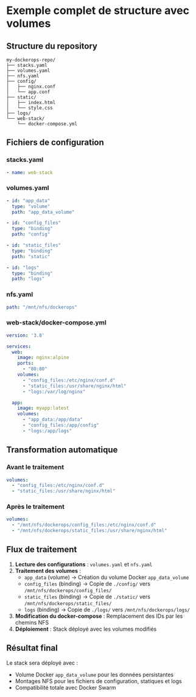 # Exemple complet de structure avec volumes

## Structure du repository

```
my-dockerops-repo/
├── stacks.yaml
├── volumes.yaml
├── nfs.yaml
├── config/
│   ├── nginx.conf
│   └── app.conf
├── static/
│   ├── index.html
│   └── style.css
├── logs/
└── web-stack/
    └── docker-compose.yml
```

## Fichiers de configuration

### stacks.yaml
```yaml
- name: web-stack
```

### volumes.yaml
```yaml
- id: "app_data"
  type: "volume"
  path: "app_data_volume"

- id: "config_files"
  type: "binding"
  path: "config"

- id: "static_files"
  type: "binding"
  path: "static"

- id: "logs"
  type: "binding"
  path: "logs"
```

### nfs.yaml
```yaml
path: "/mnt/nfs/dockerops"
```

### web-stack/docker-compose.yml
```yaml
version: '3.8'

services:
  web:
    image: nginx:alpine
    ports:
      - "80:80"
    volumes:
      - "config_files:/etc/nginx/conf.d"
      - "static_files:/usr/share/nginx/html"
      - "logs:/var/log/nginx"

  app:
    image: myapp:latest
    volumes:
      - "app_data:/app/data"
      - "config_files:/app/config"
      - "logs:/app/logs"
```

## Transformation automatique

### Avant le traitement
```yaml
volumes:
  - "config_files:/etc/nginx/conf.d"
  - "static_files:/usr/share/nginx/html"
```

### Après le traitement
```yaml
volumes:
  - "/mnt/nfs/dockerops/config_files:/etc/nginx/conf.d"
  - "/mnt/nfs/dockerops/static_files:/usr/share/nginx/html"
```

## Flux de traitement

1. **Lecture des configurations** : `volumes.yaml` et `nfs.yaml`
2. **Traitement des volumes** :
   - `app_data` (volume) → Création du volume Docker `app_data_volume`
   - `config_files` (binding) → Copie de `./config/` vers `/mnt/nfs/dockerops/config_files/`
   - `static_files` (binding) → Copie de `./static/` vers `/mnt/nfs/dockerops/static_files/`
   - `logs` (binding) → Copie de `./logs/` vers `/mnt/nfs/dockerops/logs/`
3. **Modification du docker-compose** : Remplacement des IDs par les chemins NFS
4. **Déploiement** : Stack déployé avec les volumes modifiés

## Résultat final

Le stack sera déployé avec :
- Volume Docker `app_data_volume` pour les données persistantes
- Montages NFS pour les fichiers de configuration, statiques et logs
- Compatibilité totale avec Docker Swarm 